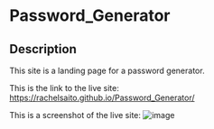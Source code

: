 # Password_Generator

## Description
This site is a landing page for a password generator.

This is the link to the live site: https://rachelsaito.github.io/Password_Generator/ 

This is a screenshot of the live site: 
![image](https://user-images.githubusercontent.com/92135931/149673340-7cbe662c-5e7b-487b-9e8d-2ced516d53f2.png)

